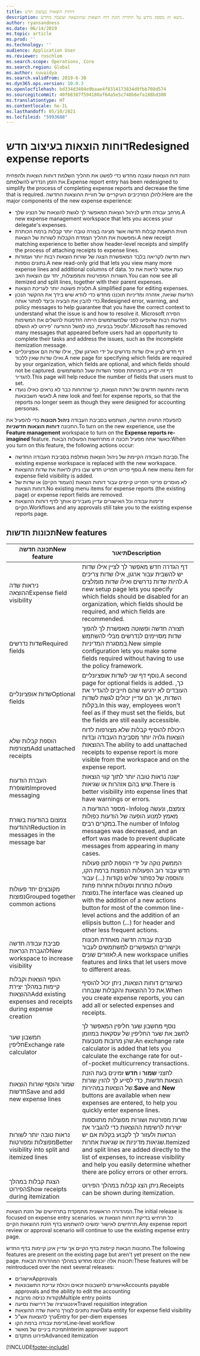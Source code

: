 ```yaml
---
title: דוחות הוצאות בעיצוב חדש
description: נושא זה מספק מידע על החווית הזנת דוח הוצאות שהומצאה ועוצבה מחדש.
author: ryansandness
ms.date: 06/14/2019
ms.topic: article
ms.prod: ''
ms.technology: ''
audience: Application User
ms.reviewer: roschlom
ms.search.scope: Operations, Core
ms.search.region: Global
ms.author: suvaidya
ms.search.validFrom: 2019-6-30
ms.dyn365.ops.version: 10.0.3
ms.openlocfilehash: bd334d3404e9baae4f8314173834d9fbb708d574
ms.sourcegitcommit: 40f68387f594180af64a5e5c748b6efa188bd300
ms.translationtype: HT
ms.contentlocale: he-IL
ms.lasthandoff: 05/10/2021
ms.locfileid: "5993688"
---
```

# <a name="redesigned-expense-reports"></a><span data-ttu-id="da493-103">דוחות הוצאות בעיצוב חדש</span><span class="sxs-lookup"><span data-stu-id="da493-103">Redesigned expense reports</span></span>

<span data-ttu-id="da493-104">הזנת דוח הוצאות עוצבה מחדש כדי לפשט את תהליך השלמת דוחות הוצאות ולהפחית את הזמן הנדרש להשלמתם.</span><span class="sxs-lookup"><span data-stu-id="da493-104">Expense report entry has been redesigned to simplify the process of completing expense reports and decrease the time that is required.</span></span> <span data-ttu-id="da493-105">להלן המרכיבים העיקריים של חוויית ההוצאות החדשה:</span><span class="sxs-lookup"><span data-stu-id="da493-105">Here are the major components of the new expense experience:</span></span>

- <span data-ttu-id="da493-106">מרחב עבודה חדש לניהול הוצאות המאפשר לך לגשת להוצאות של הנציג שלך.</span><span class="sxs-lookup"><span data-stu-id="da493-106">A new expense management workspace that lets you access your delegate's expenses.</span></span>
- <span data-ttu-id="da493-107">חווית התאמת קבלות חדשה אשר מציגה בצורה טובה יותר קבלות ברמת הכותרת ומפשטת את תהליך הצמדת הקבלות לשורות של הוצאות.</span><span class="sxs-lookup"><span data-stu-id="da493-107">A new receipt matching experience to better show header-level receipts and simplify the process of attaching receipts to expense lines.</span></span>
- <span data-ttu-id="da493-108">רשת חדשה לקריאה בלבד המאפשרת הצגה של שורות הוצאות רבות יותר ועמודות נתונים נוספות.</span><span class="sxs-lookup"><span data-stu-id="da493-108">A new read-only grid that lets you view many more expense lines and additional columns of data.</span></span> <span data-ttu-id="da493-109">כעת אפשר לראות את כל השורות המפורטות והמפוצלות, יחד עם הוצאות האב.</span><span class="sxs-lookup"><span data-stu-id="da493-109">You can now see all itemized and split lines, together with their parent expenses.</span></span>
- <span data-ttu-id="da493-110">חלונית פשוטה יותר לעריכת הוצאות.</span><span class="sxs-lookup"><span data-stu-id="da493-110">A simplified pane for editing expenses.</span></span>
- <span data-ttu-id="da493-111">הודעות שגיאה, אזהרה ומדיניות תוכננו מחדש כדי לוודא שיש בידך את ההקשר הנכון כדי להבין את הבעיה וכיצד לפתור אותה.</span><span class="sxs-lookup"><span data-stu-id="da493-111">Redesigned error, warning, and policy messages to help guarantee that you have the correct context to understand what the issue is and how to resolve it.</span></span> <span data-ttu-id="da493-112">Microsoft הסירה הודעות רבות שהופיעו לפני שלמשתמשים הייתה הזדמנות להשלים את המשימות ולטפל בבעיות, כמו למשל ההודעה 'פירוט לא הושלם'.</span><span class="sxs-lookup"><span data-stu-id="da493-112">Microsoft has removed many messages that appeared before users had an opportunity to complete their tasks and address the issues, such as the incomplete itemization message.</span></span>
- <span data-ttu-id="da493-113">דף חדש לציון אילו שדות נדרשים על ידי הארגון שלך, אילו שדות הם אופציונליים ואילו שדות שאין ללכוד.</span><span class="sxs-lookup"><span data-stu-id="da493-113">A new page for specifying which fields are required by your organization, which fields are optional, and which fields should not be captured.</span></span> <span data-ttu-id="da493-114">דף זה יסייע בהפחתת מספר השדות שעל המשתמשים להגדיר.</span><span class="sxs-lookup"><span data-stu-id="da493-114">This page will help reduce the number of fields that users must to set.</span></span>
- <span data-ttu-id="da493-115">מראה ותחושה חדשים של דוחות הוצאות, כך שהדוחות כבר לא נראים כאילו נועדו לאנשי חשבונאות.</span><span class="sxs-lookup"><span data-stu-id="da493-115">A new look and feel for expense reports, so that the reports no longer seem as though they were designed for accounting personas.</span></span>

<span data-ttu-id="da493-116">להפעלת החוויה החדשה, השתמש בסביבת העבודה **ניהול תכונות** כדי להפעיל את התכונה **דוחות הוצאות חדשניות**.</span><span class="sxs-lookup"><span data-stu-id="da493-116">To turn on the new experience, use the **Feature management** workspace to turn on the **Expense reports re-imagined** feature.</span></span> <span data-ttu-id="da493-117">כאשר אתה מפעיל תכונה זו מתרחשות הפעולות הבאות:</span><span class="sxs-lookup"><span data-stu-id="da493-117">When you turn on this feature, the following actions occur:</span></span>

- <span data-ttu-id="da493-118">סביבת העבודה הקיימת של ניהול הוצאות מוחלפת בסביבת העבודה החדשה.</span><span class="sxs-lookup"><span data-stu-id="da493-118">The existing expense workspace is replaced with the new workspace.</span></span>
- <span data-ttu-id="da493-119">נוסף פריט תפריט חדש שבו ניתן לראות את שדות ההוצאות.</span><span class="sxs-lookup"><span data-stu-id="da493-119">A new menu item for expense field visibility is added.</span></span>
- <span data-ttu-id="da493-120">לא מוסרים פריטי תפריט קיימים עבור דוחות הוצאות (העמוד הקיים) או שדות של דוחות הוצאות.</span><span class="sxs-lookup"><span data-stu-id="da493-120">No existing menu items for expense reports (the existing page) or expense report fields are removed.</span></span>
- <span data-ttu-id="da493-121">זרימות עבודה וכל האישורים עדיין מעבירים אותך לדף דוחות ההוצאות הקיים.</span><span class="sxs-lookup"><span data-stu-id="da493-121">Workflows and any approvals still take you to the existing expense reports page.</span></span>

## <a name="new-features"></a><span data-ttu-id="da493-122">תכונות חדשות</span><span class="sxs-lookup"><span data-stu-id="da493-122">New features</span></span>

| <span data-ttu-id="da493-123">תכונה חדשה</span><span class="sxs-lookup"><span data-stu-id="da493-123">New feature</span></span> | <span data-ttu-id="da493-124">תיאור</span><span class="sxs-lookup"><span data-stu-id="da493-124">Description</span></span> |
|---|----|
| <span data-ttu-id="da493-125">ניראות שדה ההוצאה</span><span class="sxs-lookup"><span data-stu-id="da493-125">Expense field visibility</span></span> | <span data-ttu-id="da493-126">דף הגדרה חדש מאפשר לך לציין אילו שדות יש להשבית עבור ארגון, אילו שדות צריכים להיות שדות נדרשים ואילו שדות מומלצים.</span><span class="sxs-lookup"><span data-stu-id="da493-126">A new setup page lets you specify which fields should be disabled for an organization, which fields should be required, and which fields are recommended.</span></span> |
| <span data-ttu-id="da493-127">שדות נדרשים</span><span class="sxs-lookup"><span data-stu-id="da493-127">Required fields</span></span> | <span data-ttu-id="da493-128">תצורה חדשה ופשוטה מאפשרת לך להפוך שדות מסויימים לנדרשים מבלי להשתמש במסגרת המדיניות.</span><span class="sxs-lookup"><span data-stu-id="da493-128">New simple configuration lets you make some fields required without having to use the policy framework.</span></span> |
| <span data-ttu-id="da493-129">שדות אופציונליים</span><span class="sxs-lookup"><span data-stu-id="da493-129">Optional fields</span></span> | <span data-ttu-id="da493-130">נוסף דף שני לשדות אופציונליים.</span><span class="sxs-lookup"><span data-stu-id="da493-130">A second page for optional fields is added.</span></span> <span data-ttu-id="da493-131">כך, העובדים לא ירגישו שהם חייבים להגדיר את השדות, אך הם עדיין יכולים לגשת לשדות בקלות.</span><span class="sxs-lookup"><span data-stu-id="da493-131">In this way, employees won't feel as if they must set the fields, but the fields are still easily accessible.</span></span> |
| <span data-ttu-id="da493-132">הוספת קבלות שלא מצורפות</span><span class="sxs-lookup"><span data-stu-id="da493-132">Add unattached receipts</span></span> | <span data-ttu-id="da493-133">היכולת להוסיף קבלות שלא מצורפות לדוח הוצאות גלויה יותר מסביבת העבודה ובדוח ההוצאות.</span><span class="sxs-lookup"><span data-stu-id="da493-133">The ability to add unattached receipts to expense report is more visible from the workspace and on the expense report.</span></span> |
| <span data-ttu-id="da493-134">העברת הודעות משופרת</span><span class="sxs-lookup"><span data-stu-id="da493-134">Improved messaging</span></span> | <span data-ttu-id="da493-135">ישנה נראות טובה יותר לתוך קווי הוצאות שיש בהם אזהרות או שגיאות.</span><span class="sxs-lookup"><span data-stu-id="da493-135">There is better visibility into expense lines that have warnings or errors.</span></span> |
| <span data-ttu-id="da493-136">צמצום בהודעות בשורת ההודעות</span><span class="sxs-lookup"><span data-stu-id="da493-136">Reduction in messages in the message bar</span></span>| <span data-ttu-id="da493-137">מספר ההודעות ה-Infolog צומצם, ונעשה מאמץ למנוע הופעה של הודעות כפולות במקרים רבים.</span><span class="sxs-lookup"><span data-stu-id="da493-137">The number of Infolog messages was decreased, and an effort was made to prevent duplicate messages from appearing in many cases.</span></span> |
| <span data-ttu-id="da493-138">מקובצים יחד פעולות נפוצות</span><span class="sxs-lookup"><span data-stu-id="da493-138">Grouped together common actions</span></span> | <span data-ttu-id="da493-139">הממשק נוקה על ידי הוספת לחצן פעולות חדש עבור רוב הפעולות הנפוצות ברמת הקו, והוספה של כפתור שלוש נקודות (...) עבור פעולות כותרות ופעולות אחרות פחות נפוצות.</span><span class="sxs-lookup"><span data-stu-id="da493-139">The interface was cleaned up with the addition of a new actions button for most of the common line-level actions and the addition of an ellipsis button (...) for header and other less frequent actions.</span></span> |
| <span data-ttu-id="da493-140">סביבת עבודה חדשה להגברת הנראות</span><span class="sxs-lookup"><span data-stu-id="da493-140">New workspace to increase visibility</span></span> | <span data-ttu-id="da493-141">סביבת עבודה חדשה מאחדת תכונות וקישורים המאפשרים למשתמשים לעבור לאזורים שונים.</span><span class="sxs-lookup"><span data-stu-id="da493-141">A new workspace unifies features and links that let users move to different areas.</span></span> |
| <span data-ttu-id="da493-142">הוסף הוצאות וקבלות קיימות במהלך יצירת ההוצאות</span><span class="sxs-lookup"><span data-stu-id="da493-142">Add existing expenses and receipts during expense creation</span></span> | <span data-ttu-id="da493-143">כשיוצרים דוחות הוצאות, ניתן יכול להוסיף את כל ההוצאות והקבלות שנבחרו.</span><span class="sxs-lookup"><span data-stu-id="da493-143">When you create expense reports, you can add all or selected expenses and receipts.</span></span> |
| <span data-ttu-id="da493-144">חמשבון שער חליפין</span><span class="sxs-lookup"><span data-stu-id="da493-144">Exchange rate calculator</span></span> | <span data-ttu-id="da493-145">נוסף מחשבון שער חליפין המאפשר לך לחשב את שער החליפין של עסקאות במזומן שהן מרובות מטבעות.</span><span class="sxs-lookup"><span data-stu-id="da493-145">An exchange rate calculator is added that lets you calculate the exchange rate for out-of-pocket multicurrency transactions.</span></span> |
| <span data-ttu-id="da493-146">שמור והוסף שורות הוצאות חדשות</span><span class="sxs-lookup"><span data-stu-id="da493-146">Save and add new expense lines</span></span> | <span data-ttu-id="da493-147">לחצני **שמור** ו **חדש** זמינים בעת הזנת הוצאות חדשות, כדי לסייע לך להזין שורות של הוצאות במהירות.</span><span class="sxs-lookup"><span data-stu-id="da493-147">**Save** and **New** buttons are available when new expenses are entered, to help you quickly enter expense lines.</span></span> |
| <span data-ttu-id="da493-148">נראות טובה יותר לשורות מפוצלות ומפורטות</span><span class="sxs-lookup"><span data-stu-id="da493-148">Better visibility into split and itemized lines</span></span> | <span data-ttu-id="da493-149">שורות מפורטות ושורות מפוצלות מתווספות ישירות לרשימת ההוצאות כדי להגביר את הנראות ולעזור לך לקבוע בקלות אם יש שגיאות מדיניות או שגיאות אחרות.</span><span class="sxs-lookup"><span data-stu-id="da493-149">Itemized and split lines are added directly to the list of expenses, to increase visibility and help you easily determine whether there are policy errors or other errors.</span></span> |
| <span data-ttu-id="da493-150">הצגת קבלות במהלך הפירוט</span><span class="sxs-lookup"><span data-stu-id="da493-150">Show receipts during itemization</span></span> | <span data-ttu-id="da493-151">ניתן הצג קבלות במהלך הפירוט.</span><span class="sxs-lookup"><span data-stu-id="da493-151">Receipts can be shown during itemization.</span></span> |

<span data-ttu-id="da493-152">המהדורה הראשונית מתמקדת בתרחישים של הזנת הוצאות.</span><span class="sxs-lookup"><span data-stu-id="da493-152">The initial release is focused on expense entry scenarios.</span></span> <span data-ttu-id="da493-153">כל תרחיש בדיקת דוחות הוצאות או תרחישים לאישור ימשיכו להשתמש בדף הזנת ההוצאות הקיים.</span><span class="sxs-lookup"><span data-stu-id="da493-153">Any expense report review or approval scenario will continue to use the existing expense entry page.</span></span>

<span data-ttu-id="da493-154">התכונות הבאות קיימות בדף הקיים אך עדיין אינן קיימות בדף החדש.</span><span class="sxs-lookup"><span data-stu-id="da493-154">The following features are present on the existing page but aren't yet present on the new page.</span></span> <span data-ttu-id="da493-155">תכונות אלה יוכנסו מחדש במהלך המהדורות הבאות:</span><span class="sxs-lookup"><span data-stu-id="da493-155">These features will be reintroduced over the next several releases:</span></span>

- <span data-ttu-id="da493-156">אישורים</span><span class="sxs-lookup"><span data-stu-id="da493-156">Approvals</span></span>
- <span data-ttu-id="da493-157">אישורים לחשבונות זכאים ויכולת עריכת החשבונאות</span><span class="sxs-lookup"><span data-stu-id="da493-157">Accounts payable approvals and the ability to edit the accounting</span></span>
- <span data-ttu-id="da493-158">נקודות כניסה מרובות</span><span class="sxs-lookup"><span data-stu-id="da493-158">Multiple entry points</span></span>
- <span data-ttu-id="da493-159">אינטגרציה של דרישות נסיעה</span><span class="sxs-lookup"><span data-stu-id="da493-159">Travel requisition integration</span></span>
- <span data-ttu-id="da493-160">ישות נתונים לצורך נראות שדה ההוצאות</span><span class="sxs-lookup"><span data-stu-id="da493-160">Data entity for expense field visibility</span></span>
- <span data-ttu-id="da493-161">ערך להוצאות אש"ל</span><span class="sxs-lookup"><span data-stu-id="da493-161">Entry for per-diem expenses</span></span>
- <span data-ttu-id="da493-162">זרימת עבודה ברמת הקו</span><span class="sxs-lookup"><span data-stu-id="da493-162">Line-level workflow</span></span>
- <span data-ttu-id="da493-163">תמיכת ביניים של מאשר</span><span class="sxs-lookup"><span data-stu-id="da493-163">Interim approver support</span></span>
- <span data-ttu-id="da493-164">פירוט מתקדם</span><span class="sxs-lookup"><span data-stu-id="da493-164">Advanced itemization</span></span>


[!INCLUDE[footer-include](../includes/footer-banner.md)]